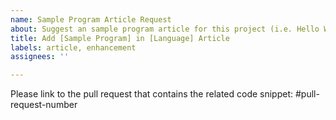 ```yaml
---
name: Sample Program Article Request
about: Suggest an sample program article for this project (i.e. Hello World in Erlang)
title: Add [Sample Program] in [Language] Article
labels: article, enhancement
assignees: ''

---
```


Please link to the pull request that contains the related code snippet: #pull-request-number
